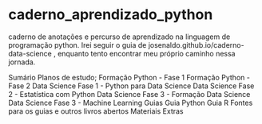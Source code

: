 # caderno_aprendizado_python
caderno de anotações e percurso de aprendizado na linguagem de programação python.
Irei seguir o guia de josenaldo.github.io/caderno-data-science , enquanto tento encontrar meu próprio caminho nessa jornada.

Sumário
Planos de estudo;
Formação Python - Fase 1
Formação Python - Fase 2
Data Science Fase 1 - Python para Data Science
Data Science Fase 2 - Estatística com Python
Data Science Fase 3 - Formação Data Science
Data Science Fase 3 - Machine Learning
Guias
Guia Python
Guia R
Fontes para os guias e outros livros abertos
Materiais Extras
